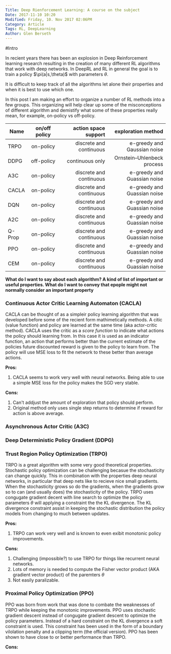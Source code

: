 ```yaml
---
Title: Deep Rienforcement Learning: A course on the subject 
Date: 2017-11-10 10:20
Modified: Friday, 10. Nov 2017 02:06PM 
Category: Article
Tags: RL, DeepLearning
Author: Glen Berseth
---
```



#Intro

In recient years there has been an explosion in Deep Reinforcement learning research resulting in the creation of many different RL algorithms that work with deep networks. In DeepRL and RL in general the goal is to train a policy \$\pi(a|s,\theta)\$ with parameters $\theta$.

It is difficult to keep track of all the algorithms let alone their properties and when it is best to use which one.

In this post I am making an effort to organize a number of RL methods into a few groups. This organizing will help clear up some of the misconceptions of different algorithm and demistify what some of these properties really mean, for example, on-policy vs off-policy.


| Name        | on/off policy           |  action space support | exploration method| 
| ------------- |:-------------:| -----:| -----:|
| TRPO      | on-policy | discrete and continuous | e-greedy and Gaussian noise |
| DDPG      | off-policy      |   continuous only | Ornstein–Uhlenbeck process  |
| A3C | on-policy      | discrete and continuous | e-greedy and Guassian noise |
| CACLA | on-policy | discrete and continuous | e-greedy and Guassian noise |
| DQN | on-policy | discrete and continuous | e-greedy and Guassian noise |
| A2C | on-policy | discrete and continuous | e-greedy and Guassian noise |
| Q-Prop | on-policy | discrete and continuous | e-greedy and Guassian noise |
| PPO | on-policy | discrete and continuous | e-greedy and Guassian noise |
| CEM | on-policy | discrete and continuous | e-greedy and Guassian noise |


**What do I want to say about each algorithm? A kind of list of important or useful properties. What do I want to convey that  epople might not normally consider an important property**

### Continuous Actor Critic Learning Automaton (CACLA)

CACLA can be thought of as a simpleir policy learning algorithm that was developed before some of the recient form mathimetically methods. A citic (value function) and policy are learned at the same time (aka actor-critic method). CACLA uses the critic as a *score function* to indicate what actions the policy should learning from. In this case it is used as an indicator function, an action that performs better than the current estimate of the policies future discounted reward is given to the policy to learn from. The policy will use MSE loss to fit the network to these better than average actions.

**Pros:**

1. CACLA seems to work very well with neural networks. Being able to use a simple MSE loss for the policy makes the SGD very stable.

**Cons:**

1. Can't addjust the amount of exploration that policy should perform.
2. Original method only uses single step returns to determine if reward for action is above average.

### Asynchronous Actor Critic (A3C)

### Deep Deterministic Policy Gradient (DDPG)



### Trust Region Policy Optimization (TRPO)

TRPO is a great algorithm with some very good theoretical properties. Stochastic policy optimization can be challenging becasue the stochasticity can change quickly. This in combination with the properties deep neural networks, in particular that deep nets like to recieve nice small gradients. When the stochasticity grows so do the gradients, when the gradients grow so to can (and usually does) the stochasticity of the policy. TRPO uses congugate gradient decent with line search to optimize the policy parameters $\theta$ will applying a constraint the the KL divergence. The KL divergence constraint assist in keeping the stochastic distribution the policy models from changing to much between updates. 

**Pros:**

1. TRPO can work very well and is known to even exibit monotonic policy improvements.

**Cons:**

1. Challenging (impossible?) to use TRPO for things like recurrent neural networks.
2. Lots of memory is needed to compute the Fisher vector product (AKA gradient vector product) of the paremters $\theta$
3. Not easily paralizable.

### Proximal Policy Optimization (PPO)

PPO was born from work that was done to combate the weaknesses of TRPO while keeping the monotonic improvements. PPO uses stochastic gradient descent instead of congugate gradient descent to optimize the policy parameters. Instead of a hard constraint on the KL divergence a soft constraint is used. This constraint has been used in the form of a boundary vilolation penalty and a clipping term (the official version). PPO has been shown to have close to or better performance than TRPO.

**Cons:**